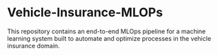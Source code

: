 # Vehicle-Insurance-MLOPs
This repository contains an end-to-end MLOps pipeline for a machine learning system built to automate and optimize processes in the vehicle insurance domain.
